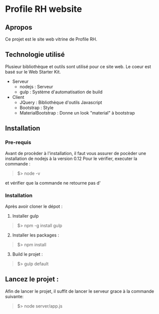 # Profile RH website

## Apropos
Ce projet est le site web vitrine de Profile RH.

## Technologie utilisé
Plusieur bibliothèque et outils sont utilisé pour ce site web. Le coeur est basé sur le Web Starter Kit.

* Serveur
    * nodejs : Serveur
    * gulp   : Système d'automatisation de build
* Client
    * JQuery    : Bibliothèque d'outils Javascript
    * Bootstrap : Style
    * MaterialBootstrap : Donne un look "material" à bootstrap
    
## Installation

### Pre-requis

Avant de procèder à l'installation, il faut vous assurer de pocèder une installation de nodejs à la version 0.12
Pour le vérifier, executer la commande :
> $> node -v

et vérifier que la commande ne retourne pas d'

### Installation

Après avoir cloner le dépot :

1. Installer gulp
> $> npm -g install gulp

2. Installer les packages :
> $> npm install

3. Build le projet :
> $> gulp default

## Lancez le projet :

Afin de lancer le projet, il suffit de lancer le serveur grace à la commande suivante:
> $> node server/app.js
    

